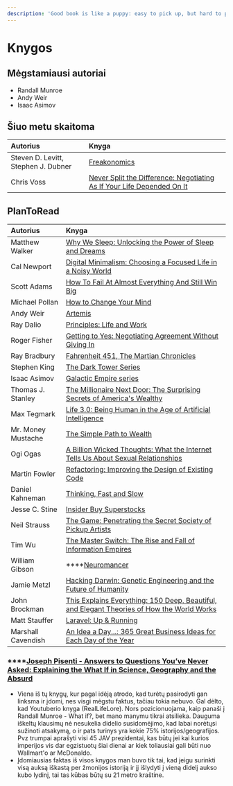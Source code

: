 ```yaml
---
description: 'Good book is like a puppy: easy to pick up, but hard to put down.'
---
```


# Knygos

## Mėgstamiausi autoriai

* Randall Munroe
* Andy Weir
* Isaac Asimov

## Šiuo metu skaitoma

| Autorius | Knyga |
| :--- | :--- |
| Steven D. Levitt, Stephen J. Dubner | [Freakonomics](https://www.amazon.com/Freakonomics-Economist-Explores-Hidden-Everything/dp/0060731338) |
| Chris Voss | [Never Split the Difference: Negotiating As If Your Life Depended On It](https://www.amazon.com/Never-Split-Difference-Negotiating-Depended/dp/0062407805) |

## PlanToRead

| Autorius | Knyga |
| :--- | :--- |
| Matthew Walker | [Why We Sleep: Unlocking the Power of Sleep and Dreams](https://www.amazon.com/Why-We-Sleep-Unlocking-Dreams/dp/1501144316) |
| Cal Newport | [Digital Minimalism: Choosing a Focused Life in a Noisy World](https://www.amazon.com/Digital-Minimalism-Choosing-Focused-Noisy/dp/0525536515) |
| Scott Adams | [How To Fail At Almost Everything And Still Win Big](https://www.amazon.com/How-Fail-Almost-Everything-Still-ebook/dp/B00COOFBA4) |
| Michael Pollan | [How to Change Your Mind](https://www.amazon.com/Change-Your-Mind-Consciousness-Transcendence/dp/1594204225) |
| Andy Weir | [Artemis](https://www.amazon.com/Artemis-Andy-Weir/dp/1543641490) |
| Ray Dalio | [Principles: Life and Work](https://www.amazon.com/Principles-Life-Work-Ray-Dalio/dp/1501124021) |
| Roger Fisher | [Getting to Yes: Negotiating Agreement Without Giving In](https://www.amazon.com/Getting-Yes-Negotiating-Agreement-Without/dp/0140157352) |
| Ray Bradbury | [Fahrenheit 451, The Martian Chronicles](https://www.goodreads.com/author/show/1630.Ray_Bradbury) |
| Stephen King | [The Dark Tower Series](https://www.goodreads.com/series/40750-the-dark-tower) |
| Isaac Asimov | [Galactic Empire series](https://www.wikiwand.com/en/Galactic_Empire_%28series%29) |
| Thomas J. Stanley | [The Millionaire Next Door: The Surprising Secrets of America's Wealthy](https://www.amazon.com/dp/1589795474/?tag=richardreeze-20) |
| Max Tegmark | [Life 3.0: Being Human in the Age of Artificial Intelligence](https://www.amazon.com/Life-3-0-Being-Artificial-Intelligence/dp/1101946598) |
| Mr. Money Mustache | [The Simple Path to Wealth](https://www.amazon.com/dp/1533667926/?tag=richardreeze-20) |
| Ogi Ogas | [A Billion Wicked Thoughts: What the Internet Tells Us About Sexual Relationships](https://www.amazon.com/dp/B004LRPJ3G/?tag=richardreeze-20) |
| Martin Fowler | [Refactoring: Improving the Design of Existing Code](https://www.amazon.com/Refactoring-Improving-Design-Existing-Code/dp/0201485672) |
| Daniel Kahneman | [Thinking, Fast and Slow](https://www.amazon.com/Thinking-Fast-Slow-Daniel-Kahneman/dp/0374533555) |
| Jesse C. Stine | [Insider Buy Superstocks](https://www.amazon.com/Insider-Buy-Superstocks-Turned-Million/dp/0615818455) |
| Neil Strauss | [The Game: Penetrating the Secret Society of Pickup Artists](https://www.amazon.com/Game-Penetrating-Secret-Society-Artists/dp/0060554738) |
|  Tim Wu | [The Master Switch: The Rise and Fall of Information Empires](https://www.goodreads.com/book/show/8201080-the-master-switch) |
|  William Gibson |  ****[Neuromancer](https://www.wikiwand.com/en/Neuromancer) |
|  Jamie Metzl | [Hacking Darwin: Genetic Engineering and the Future of Humanity](https://www.amazon.com/Hacking-Darwin-Genetic-Engineering-Humanity/dp/149267009X) |
| John Brockman | [This Explains Everything: 150 Deep, Beautiful, and Elegant Theories of How the World Works](https://www.amazon.com/This-Explains-Everything-Beautiful-Theories-ebook/dp/B0089LOGDO?_bbid=12217792&tag=bookbubemail17-20) |
| Matt Stauffer | [Laravel: Up & Running](https://www.amazon.com/Laravel-Running-Framework-Building-Modern-ebook-dp-B07Q3T513R/dp/B07Q3T513R/ref=as_li_ss_tl?_encoding=UTF8&me=&qid=1554814898&linkCode=sl1&tag=laranews08-20&linkId=30a646cad717ff51dad164b6c7375a63&language=en_US) |
| Marshall Cavendish | [An Idea a Day...: 365 Great Business Ideas for Each Day of the Year](https://www.amazon.com/Idea-Day-Great-Business-Ideas/dp/9814328642) |

### \*\*\*\*[Joseph Pisenti - Answers to Questions You’ve Never Asked: Explaining the What If in Science, Geography and the Absurd](https://www.goodreads.com/book/show/36049427-answers-to-questions-you-ve-never-asked)

* Viena iš tų knygų, kur pagal idėją atrodo, kad turėtų pasirodyti gan linksma ir įdomi, nes visgi mėgstu faktus, tačiau tokia nebuvo. Gal dėlto, kad Youtuberio knyga \(RealLifeLore\). Nors pozicionuojama, kaip panaši į Randall Munroe - What if?, bet mano manymu tikrai atsilieka. Dauguma iškeltų klausimų nė nesukelia didelio susidomėjimo, kad labai norėtųsi sužinoti atsakymą, o ir pats turinys yra kokie 75% istorijos/geografijos. Pvz trumpai aprašyti visi 45 JAV prezidentai, kas būtų jei kai kurios imperijos vis dar egzistuotų šiai dienai ar kiek toliausiai gali būti nuo Wallmart'o ar McDonaldo.
* Įdomiausias faktas iš visos knygos man buvo tik tai, kad jeigu surinkti visą auksą iškastą per žmonijos istoriją ir jį išlydyti į vieną didelį aukso kubo lydinį, tai tas kūbas būtų su 21 metro kraštine.



